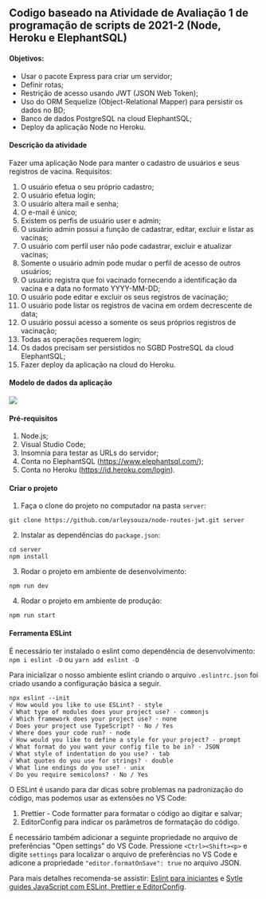 ## Codigo baseado na Atividade de Avaliação 1 de programação de scripts de 2021-2 (Node, Heroku e ElephantSQL)

#### Objetivos:

- Usar o pacote Express para criar um servidor;
- Definir rotas;
- Restrição de acesso usando JWT (JSON Web Token);
- Uso do ORM Sequelize (Object-Relational Mapper) para persistir os dados no BD;
- Banco de dados PostgreSQL na cloud ElephantSQL;
- Deploy da aplicação Node no Heroku.

#### Descrição da atividade

Fazer uma aplicação Node para manter o cadastro de usuários e seus registros de vacina.
Requisitos:

1. O usuário efetua o seu próprio cadastro;
2. O usuário efetua login;
3. O usuário altera mail e senha;
4. O e-mail é único;
5. Existem os perfis de usuário user e admin;
6. O usuário admin possui a função de cadastrar, editar, excluir e listar as vacinas;
7. O usuário com perfil user não pode cadastrar, excluir e atualizar vacinas;
8. Somente o usuário admin pode mudar o perfil de acesso de outros usuários;
9. O usuário registra que foi vacinado fornecendo a identificação da vacina e a data no formato YYYY-MM-DD;
10. O usuário pode editar e excluir os seus registros de vacinação;
11. O usuário pode listar os registros de vacina em ordem decrescente de data;
12. O usuário possui acesso a somente os seus próprios registros de vacinação;
13. Todas as operações requerem login;
14. Os dados precisam ser persistidos no SGBD PostreSQL da cloud ElephantSQL;
15. Fazer deploy da aplicação na cloud do Heroku.

#### Modelo de dados da aplicação

![](https://github.com/arleysouza/node-routes-jwt/blob/main/images/modelo.png)

#### Pré-requisitos

1. Node.js;
2. Visual Studio Code;
3. Insomnia para testar as URLs do servidor;
4. Conta no ElephantSQL (https://www.elephantsql.com/);
5. Conta no Heroku (https://id.heroku.com/login).

#### Criar o projeto

1. Faça o clone do projeto no computador na pasta `server`:

```
git clone https://github.com/arleysouza/node-routes-jwt.git server
```

2. Instalar as dependências do `package.json`:

```
cd server
npm install
```

3. Rodar o projeto em ambiente de desenvolvimento:

```
npm run dev
```

4. Rodar o projeto em ambiente de produção:

```
npm run start
```

#### Ferramenta ESLint

É necessário ter instalado o eslint como dependência de desenvolvimento:
`npm i eslint -D` ou `yarn add eslint -D`

Para inicializar o nosso ambiente eslint criando o arquivo `.eslintrc.json` foi criado usando a configuração básica a seguir.

```
npx eslint --init
√ How would you like to use ESLint? · style
√ What type of modules does your project use? · commonjs
√ Which framework does your project use? · none
√ Does your project use TypeScript? · No / Yes
√ Where does your code run? · node
√ How would you like to define a style for your project? · prompt
√ What format do you want your config file to be in? · JSON
√ What style of indentation do you use? · tab
√ What quotes do you use for strings? · double
√ What line endings do you use? · unix
√ Do you require semicolons? · No / Yes
```

O ESLint é usando para dar dicas sobre problemas na padronização do código, mas podemos usar
as extensões no VS Code:

1. Prettier - Code formatter para formatar o código ao digitar e salvar;
2. EditorConfig para indicar os parâmetros de formatação do código.

É necessário também adicionar a seguinte propriedade no arquivo de preferências "Open settings" do VS Code. Pressione `<Ctrl><Shift><p>` e digite `settings` para localizar o arquivo de preferências no VS Code e adicone a propriedade `"editor.formatOnSave": true` no arquivo JSON.

Para mais detalhes recomenda-se assistir:
[Eslint para iniciantes](https://www.youtube.com/watch?v=i26sZrPj2zY) e
[Sytle guides JavaScript com ESLint, Prettier e EditorConfig](https://www.youtube.com/watch?v=TI4v4Y8yRjw).
